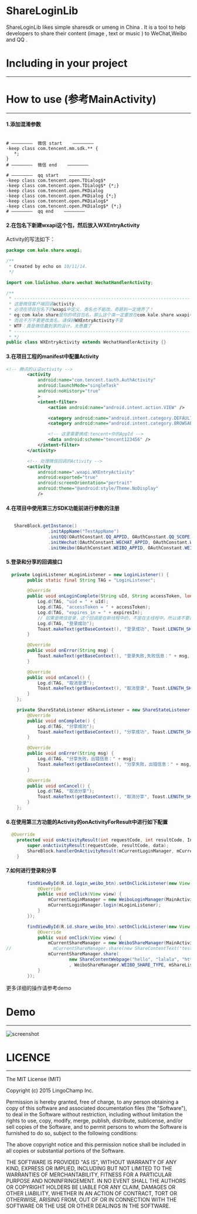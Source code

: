 # ShareLoginLib
ShareLoginLib likes simple sharesdk or umeng in China . It is a tool to help developers to share their content (image , text or music ) to WeChat,Weibo and QQ .

# Including in your project
-------------------------


# How to use (参考MainActivity)
-------------------------

#### 1.添加混淆参数
```  
  
# ————————  微信 start    ————————
-keep class com.tencent.mm.sdk.** {
   *;
}
# ————————  微信 end    ————————

# ————————  qq start    ————————
-keep class com.tencent.open.TDialog$*
-keep class com.tencent.open.TDialog$* {*;}
-keep class com.tencent.open.PKDialog
-keep class com.tencent.open.PKDialog {*;}
-keep class com.tencent.open.PKDialog$*
-keep class com.tencent.open.PKDialog$* {*;}
# ————————  qq end    ———————— 

```  

#### 2.在包名下新建wxapi这个包，然后放入WXEntryActivity  
Activity的写法如下：  

```JAVA   
package com.kale.share.wxapi;

/**
 * Created by echo on 10/11/14.
 */

import com.liulishuo.share.wechat.WechatHandlerActivity;

/** 
 * -----------------------------------------------------------------------
 * 这是微信客户端回调activity.
 * 必须在项目包名下的wxapi中定义，类名也不能改。奇葩到一定境界了！
 * eg:com.kale.share是你的项目包名，那么这个类一定要放在com.kale.share.wxapi中才行。
 * 而且千万不要更改类名，请保持WXEntryActivity不变
 * WTF：真是微信蠢到家的设计，太愚蠢了
 * -----------------------------------------------------------------------
 * */
public class WXEntryActivity extends WechatHandlerActivity {}  

```

#### 3.在项目工程的manifest中配置Activity  
```XML  
<!-- 腾讯的认证activity -->
        <activity
            android:name="com.tencent.tauth.AuthActivity"
            android:launchMode="singleTask"
            android:noHistory="true"
            >
            <intent-filter>
                <action android:name="android.intent.action.VIEW" />

                <category android:name="android.intent.category.DEFAULT" />
                <category android:name="android.intent.category.BROWSABLE" />

                <!-- 这里需要换成:tencent+你的AppId -->
                <data android:scheme="tencent123456" />
            </intent-filter>
        </activity>

		<!-- 处理微信回调的Activity -->
        <activity
            android:name=".wxapi.WXEntryActivity"
            android:exported="true"
            android:screenOrientation="portrait"
            android:theme="@android:style/Theme.NoDisplay"
            />  
```

#### 4.在项目中使用第三方SDK功能前进行参数的注册  
```java  

   ShareBlock.getInstance()
                .initAppName("TestAppName")
                .initQQ(OAuthConstant.QQ_APPID, OAuthConstant.QQ_SCOPE)
                .initWechat(OAuthConstant.WECHAT_APPID, OAuthConstant.WECHAT_SECRET)
                .initWeibo(OAuthConstant.WEIBO_APPID, OAuthConstant.WEIBO_REDIRECT_URL, OAuthConstant.WEIBO_SCOPE);
```  

#### 5.登录和分享的回调接口  
```java
  private LoginListener mLoginListener = new LoginListener() {
        public static final String TAG = "LoginListener";

        @Override
        public void onLoginComplete(String uId, String accessToken, long expiresIn) {
            Log.d(TAG, "uid = " + uId);
            Log.d(TAG, "accessToken = " + accessToken);
            Log.d(TAG, "expires_in = " + expiresIn);
            // 如果是微信登录，这个回调是在新线程中的，不是在主线程中。所以请不要进行ui操作！
            Log.d(TAG, "登录成功");
            Toast.makeText(getBaseContext(), "登录成功", Toast.LENGTH_SHORT).show();
        }

        @Override
        public void onError(String msg) {
            Toast.makeText(getBaseContext(), "登录失败,失败信息：" + msg, Toast.LENGTH_SHORT).show();
        }

        @Override
        public void onCancel() {
            Log.d(TAG, "取消登录");
            Toast.makeText(getBaseContext(), "取消登录", Toast.LENGTH_SHORT).show();
        }
    };

    private ShareStateListener mShareListener = new ShareStateListener() {
        @Override
        public void onComplete() {
            Log.d(TAG, "分享成功");
            Toast.makeText(getBaseContext(), "分享成功", Toast.LENGTH_SHORT).show();
        }

        @Override
        public void onError(String msg) {
            Log.d(TAG, "分享失败，出错信息：" + msg);
            Toast.makeText(getBaseContext(), "分享失败，出错信息：" + msg, Toast.LENGTH_SHORT).show();
        }

        @Override
        public void onCancel() {
            Log.d(TAG, "取消分享");
            Toast.makeText(getBaseContext(), "取消分享", Toast.LENGTH_SHORT).show();
        }
    };
 ```
#### 6.在使用第三方功能的Activity的onActivityForResult中进行如下配置

```java  
  @Override
    protected void onActivityResult(int requestCode, int resultCode, Intent data) {
        super.onActivityResult(requestCode, resultCode, data);
        ShareBlock.handlerOnActivityResult(mCurrentLoginManager, mCurrentShareManager, requestCode, resultCode, data);
    }
 ```  

#### 7.如何进行登录和分享  
```JAVA  
        findViewById(R.id.login_weibo_btn).setOnClickListener(new View.OnClickListener() {
            @Override
            public void onClick(View view) {
                mCurrentLoginManager = new WeiboLoginManager(MainActivity.this);
                mCurrentLoginManager.login(mLoginListener);
            }
        });

        findViewById(R.id.share_weibo_btn).setOnClickListener(new View.OnClickListener() {
            @Override
            public void onClick(View view) {
                mCurrentShareManager = new WeiboShareManager(MainActivity.this);
//                mCurrentShareManager.share(new ShareContentText("test"), WeiboShareManager.WEIBO_SHARE_TYPE, mShareListener);
                mCurrentShareManager.share(
                        new ShareContentWebpage("hello", "lalala", "http://www.liulishuo.com", bitmap)
                        , WeiboShareManager.WEIBO_SHARE_TYPE, mShareListener);
            }
        }); 
```  
更多详细的操作请参考demo

# Demo
-------------------------

![screenshot](./screenshot/demo.png)

# LICENCE
-------------------------

  The MIT License (MIT)

  Copyright (c) 2015 LingoChamp Inc.

  Permission is hereby granted, free of charge, to any person obtaining a copy
  of this software and associated documentation files (the "Software"), to deal
  in the Software without restriction, including without limitation the rights
  to use, copy, modify, merge, publish, distribute, sublicense, and/or sell
  copies of the Software, and to permit persons to whom the Software is
  furnished to do so, subject to the following conditions:

  The above copyright notice and this permission notice shall be included in
  all copies or substantial portions of the Software.

  THE SOFTWARE IS PROVIDED "AS IS", WITHOUT WARRANTY OF ANY KIND, EXPRESS OR
  IMPLIED, INCLUDING BUT NOT LIMITED TO THE WARRANTIES OF MERCHANTABILITY,
  FITNESS FOR A PARTICULAR PURPOSE AND NONINFRINGEMENT. IN NO EVENT SHALL THE
  AUTHORS OR COPYRIGHT HOLDERS BE LIABLE FOR ANY CLAIM, DAMAGES OR OTHER
  LIABILITY, WHETHER IN AN ACTION OF CONTRACT, TORT OR OTHERWISE, ARISING FROM,
  OUT OF OR IN CONNECTION WITH THE SOFTWARE OR THE USE OR OTHER DEALINGS IN
  THE SOFTWARE.
